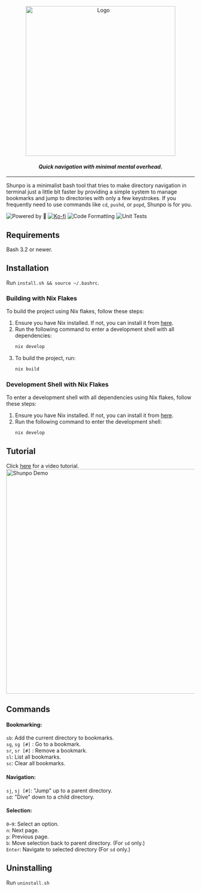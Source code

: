 <div align="center">
  <picture>
    <source srcset="assets/shunpo_logo.png" media="(prefers-color-scheme: dark)">
    <img src="assets/shunpo_logo_inverted.png" alt="Logo" width="400" style="margin: 0; padding: 0;">
  </picture>
  <h4><i>Quick navigation with minimal mental overhead.</i></h4>
</div>

----
Shunpo is a minimalist bash tool that tries to make directory navigation in terminal just a little bit faster by providing a simple system to manage bookmarks and jump to directories with only a few keystrokes.
If you frequently need to use commands like `cd`, `pushd`, or `popd`, Shunpo is for you.  

![Powered by 🍵](https://img.shields.io/badge/Powered%20by-%F0%9F%8D%B5-blue?style=flat-square)
[![Ko-fi](https://img.shields.io/badge/Ko--fi-Buy%20me%20Tea-ff5f5f?logo=kofi&style=flat-square)](https://ko-fi.com/egurapha)
![Code Formatting](https://img.shields.io/github/actions/workflow/status/egurapha/Shunpo/code_formatting.yml?branch=main&label=Code%20Formatting&style=flat-square)
![Unit Tests](https://img.shields.io/github/actions/workflow/status/egurapha/Shunpo/unit_testing.yml?branch=main&label=Unit%20Tests&style=flat-square)

Requirements
----
Bash 3.2 or newer.

Installation
----
Run `install.sh && source ~/.bashrc`.

### Building with Nix Flakes

To build the project using Nix flakes, follow these steps:

1. Ensure you have Nix installed. If not, you can install it from [here](https://nixos.org/download.html).
2. Run the following command to enter a development shell with all dependencies:
   ```sh
   nix develop
   ```
3. To build the project, run:
   ```sh
   nix build
   ```

### Development Shell with Nix Flakes

To enter a development shell with all dependencies using Nix flakes, follow these steps:

1. Ensure you have Nix installed. If not, you can install it from [here](https://nixos.org/download.html).
2. Run the following command to enter the development shell:
   ```sh
   nix develop
   ```

Tutorial
----
Click [here](https://www.youtube.com/watch?v=TN66A3MPo50) for a video tutorial.  
<img src="assets/shunpo_demo.gif" width="600" height="auto" alt="Shunpo Demo">

Commands
----
#### Bookmarking:
`sb`: Add the current directory to bookmarks.  
`sg`, `sg [#]` : Go to a bookmark.  
`sr`, `sr [#]` : Remove a bookmark.  
`sl`: List all bookmarks.  
`sc`: Clear all bookmarks.   

#### Navigation:
`sj`, `sj [#]`: "Jump" up to a parent directory.  
`sd`: "Dive" down to a child directory.

#### Selection:
`0~9`: Select an option.  
`n`: Next page.  
`p`: Previous page.  
`b`: Move selection back to parent directory. (For `sd` only.)  
`Enter`: Navigate to selected directory (For `sd` only.)  
 
Uninstalling
----
Run `uninstall.sh`

